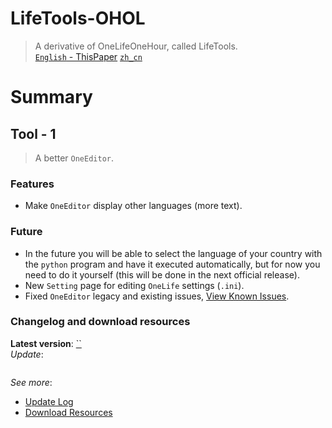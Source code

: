 # LifeTools-OHOL
> A derivative of OneLifeOneHour, called LifeTools.  
 [`English` - ThisPaper](https://github.com/is52hertz/LifeTools-git#lifetools) 
 [`zh_cn`](https://github.com/is52hertz/LifeTools-git/blob/main/MarkDown/README-zh_cn.md#lifetools)

# Summary
## Tool - 1
> A better `OneEditor`.

### Features
- Make `OneEditor` display other languages (more text).

### Future
- In the future you will be able to select the language of your country with the `python` program and have it executed automatically, but for now you need to do it yourself (this will be done in the next official release).  
- New `Setting` page for editing `OneLife` settings (`.ini`).
- Fixed `OneEditor` legacy and existing issues, [View Known Issues](https://github.com/is52hertz/LifeTools-git/issues).

### Changelog and download resources
**Latest version**: [``]()  
*Update*:  
```

```
*See more*:  
- [Update Log]()  
- [Download Resources]()  